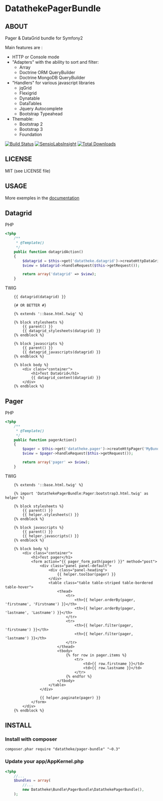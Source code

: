DatathekePagerBundle
=================

ABOUT
-----

Pager & DataGrid bundle for Symfony2

Main features are :
 - HTTP or Console mode
 - "Adapters" with the ability to sort and filter:
    - Array
    - Doctrine ORM QueryBuilder
    - Doctrine MongoDB QueryBuilder
 - "Handlers" for various javascript libraries
    - jqGrid
    - Flexigrid
    - Dynatable
    - DataTables
    - Jquery Autocomplete
    - Bootstrap Typeahead
 - Themable:
    - Bootstrap 2
    - Bootstrap 3
    - Foundation

[![Build Status](https://api.travis-ci.org/datatheke/DatathekePagerBundle.png?branch=master)](https://travis-ci.org/datatheke/DatathekePagerBundle) [![SensioLabsInsight](https://insight.sensiolabs.com/projects/303a41d8-f1d5-4b5f-a5b1-859eb99239d8/mini.png)](https://insight.sensiolabs.com/projects/303a41d8-f1d5-4b5f-a5b1-859eb99239d8) [![Total Downloads](https://poser.pugx.org/datatheke/pager-bundle/downloads.png)](https://packagist.org/packages/datatheke/pager-bundle)

LICENSE
-------

MIT (see LICENSE file)

USAGE
-----

More exemples in the [documentation](https://github.com/datatheke/DatathekePagerBundle/tree/master/Resources/doc)

## Datagrid

PHP

``` php
<?php
    /**
     * @Template()
     */
    public function datagridAction()
    {
        $datagrid = $this->get('datatheke.datagrid')->createHttpDataGrid('MyBundle:MyEntity');
        $view = $datagrid->handleRequest($this->getRequest());

        return array('datagrid' => $view);
    }
```

TWIG

``` html+django
    {{ datagrid(datagrid) }}

    {# OR BETTER #}

    {% extends '::base.html.twig' %}

    {% block stylesheets %}
        {{ parent() }}
        {{ datagrid_stylesheets(datagrid) }}
    {% endblock %}

    {% block javascripts %}
        {{ parent() }}
        {{ datagrid_javascripts(datagrid) }}
    {% endblock %}

    {% block body %}
        <div class="container">
            <h1>Test DataGrid</h1>
            {{ datagrid_content(datagrid) }}
        </div>
    {% endblock %}
```

## Pager

PHP

``` php
<?php
    /**
     * @Template()
     */
    public function pagerAction()
    {
        $pager = $this->get('datatheke.pager')->createHttpPager('MyBundle:MyEntity');
        $view = $pager->handleRequest($this->getRequest());

        return array('pager' => $view);
    }
```

TWIG

``` html+django
    {% extends '::base.html.twig' %}

    {% import 'DatathekePagerBundle:Pager:bootstrap3.html.twig' as helper %}

    {% block stylesheets %}
        {{ parent() }}
        {{ helper.stylesheets() }}
    {% endblock %}

    {% block javascripts %}
        {{ parent() }}
        {{ helper.javascripts() }}
    {% endblock %}

    {% block body %}
        <div class="container">
            <h1>Test pager</h1>
            <form action="{{ pager_form_path(pager) }}" method="post">
                <div class="panel panel-default">
                    <div class="panel-heading">
                        {{ helper.toolbar(pager) }}
                    </div>
                    <table class="table table-striped table-bordered table-hover">
                        <thead>
                            <tr>
                                <th>{{ helper.orderBy(pager, 'firstname', 'Firstname') }}</th>
                                <th>{{ helper.orderBy(pager, 'lastname', 'Lastname') }}</th>
                            </tr>
                            <tr>
                                <th>{{ helper.filter(pager, 'firstname') }}</th>
                                <th>{{ helper.filter(pager, 'lastname') }}</th>
                            </tr>
                        </thead>
                        <tbody>
                            {% for row in pager.items %}
                                <tr>
                                    <td>{{ row.firstname }}</td>
                                    <td>{{ row.lastname }}</td>
                                </tr>
                            {% endfor %}
                        </tbody>
                    </table>
                </div>

                {{ helper.paginate(pager) }}
            </form>
        </div>
    {% endblock %}
```

INSTALL
-------

### Install with composer

    composer.phar require "datatheke/pager-bundle" "~0.3"

### Update your app/AppKernel.php

``` php
<?php
    //...
    $bundles = array(
        //...
        new Datatheke\Bundle\PagerBundle\DatathekePagerBundle(),
    );
```
